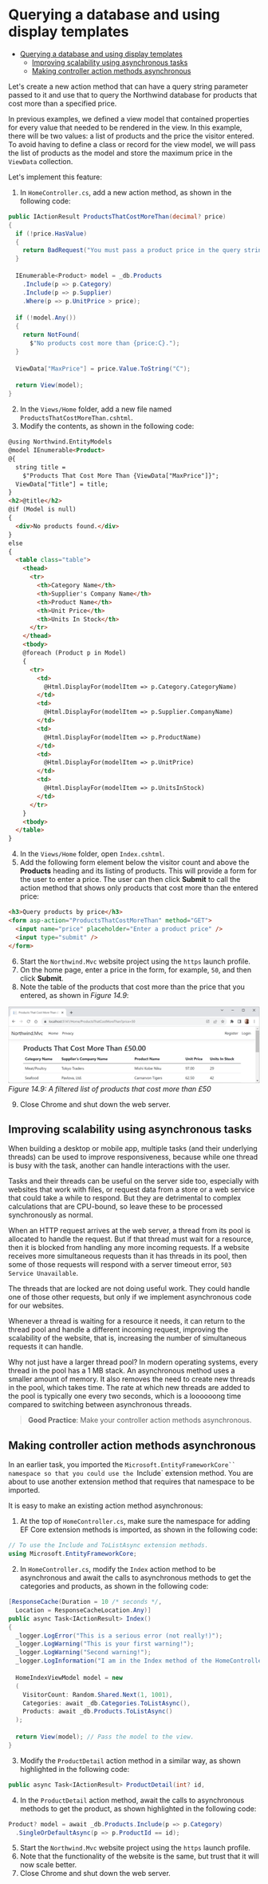# Querying a database and using display templates

- [Querying a database and using display templates](#querying-a-database-and-using-display-templates)
  - [Improving scalability using asynchronous tasks](#improving-scalability-using-asynchronous-tasks)
  - [Making controller action methods asynchronous](#making-controller-action-methods-asynchronous)


Let's create a new action method that can have a query string parameter passed to it and use that to query the Northwind database for products that cost more than a specified price.

In previous examples, we defined a view model that contained properties for every value that needed to be rendered in the view. In this example, there will be two values: a list of products and the price the visitor entered. To avoid having to define a class or record for the view model, we will pass the list of products as the model and store the maximum price in the `ViewData` collection.

Let's implement this feature:

1.	In `HomeController.cs`, add a new action method, as shown in the following code:
```cs
public IActionResult ProductsThatCostMoreThan(decimal? price)
{
  if (!price.HasValue)
  {
    return BadRequest("You must pass a product price in the query string, for example, /Home/ProductsThatCostMoreThan?price=50");
  }

  IEnumerable<Product> model = _db.Products
    .Include(p => p.Category)
    .Include(p => p.Supplier)
    .Where(p => p.UnitPrice > price);

  if (!model.Any())
  {
    return NotFound(
      $"No products cost more than {price:C}.");
  }

  ViewData["MaxPrice"] = price.Value.ToString("C");

  return View(model);
}
```

2.	In the `Views/Home` folder, add a new file named `ProductsThatCostMoreThan.cshtml`.
3.	Modify the contents, as shown in the following code:
```html
@using Northwind.EntityModels
@model IEnumerable<Product> 
@{
  string title =
    $"Products That Cost More Than {ViewData["MaxPrice"]}"; 
  ViewData["Title"] = title;
}
<h2>@title</h2>
@if (Model is null)
{
  <div>No products found.</div>
}
else
{
  <table class="table">
    <thead>
      <tr>
        <th>Category Name</th>
        <th>Supplier's Company Name</th>
        <th>Product Name</th>
        <th>Unit Price</th>
        <th>Units In Stock</th>
      </tr>
    </thead>
    <tbody>
    @foreach (Product p in Model)
    {
      <tr>
        <td>
          @Html.DisplayFor(modelItem => p.Category.CategoryName)
        </td>
        <td>
          @Html.DisplayFor(modelItem => p.Supplier.CompanyName)
        </td>
        <td>
          @Html.DisplayFor(modelItem => p.ProductName)
        </td>
        <td>
          @Html.DisplayFor(modelItem => p.UnitPrice)
        </td>
        <td>
          @Html.DisplayFor(modelItem => p.UnitsInStock)
        </td>
      </tr>
    }
    <tbody>
  </table>
}
```

4.	In the `Views/Home` folder, open `Index.cshtml`.
5.	Add the following form element below the visitor count and above the **Products** heading and its listing of products. This will provide a form for the user to enter a price. The user can then click **Submit** to call the action method that shows only products that cost more than the entered price:
```html
<h3>Query products by price</h3>
<form asp-action="ProductsThatCostMoreThan" method="GET">
  <input name="price" placeholder="Enter a product price" />
  <input type="submit" />
</form>
```

6.	Start the `Northwind.Mvc` website project using the `https` launch profile.
7.	On the home page, enter a price in the form, for example, `50`, and then click **Submit**.
8.	Note the table of the products that cost more than the price that you entered, as shown in *Figure 14.9*:

![A filtered list of products that cost more than £50](assets/B19586_14_09.png) 
*Figure 14.9: A filtered list of products that cost more than £50*

9.	Close Chrome and shut down the web server.

## Improving scalability using asynchronous tasks

When building a desktop or mobile app, multiple tasks (and their underlying threads) can be used to improve responsiveness, because while one thread is busy with the task, another can handle interactions with the user.

Tasks and their threads can be useful on the server side too, especially with websites that work with files, or request data from a store or a web service that could take a while to respond. But they are detrimental to complex calculations that are CPU-bound, so leave these to be processed synchronously as normal.

When an HTTP request arrives at the web server, a thread from its pool is allocated to handle the request. But if that thread must wait for a resource, then it is blocked from handling any more incoming requests. If a website receives more simultaneous requests than it has threads in its pool, then some of those requests will respond with a server timeout error, `503 Service Unavailable`.

The threads that are locked are not doing useful work. They could handle one of those other requests, but only if we implement asynchronous code for our websites.

Whenever a thread is waiting for a resource it needs, it can return to the thread pool and handle a different incoming request, improving the scalability of the website, that is, increasing the number of simultaneous requests it can handle.

Why not just have a larger thread pool? In modern operating systems, every thread in the pool has a 1 MB stack. An asynchronous method uses a smaller amount of memory. It also removes the need to create new threads in the pool, which takes time. The rate at which new threads are added to the pool is typically one every two seconds, which is a loooooong time compared to switching between asynchronous threads.

> **Good Practice**: Make your controller action methods asynchronous.

## Making controller action methods asynchronous

In an earlier task, you imported the `Microsoft.EntityFrameworkCore`` namespace so that you could use the `Include` extension method. You are about to use another extension method that requires that namespace to be imported.

It is easy to make an existing action method asynchronous:

1.	At the top of `HomeController.cs`, make sure the namespace for adding EF Core extension methods is imported, as shown in the following code:
```cs
// To use the Include and ToListAsync extension methods.
using Microsoft.EntityFrameworkCore;
```

2.	In `HomeController.cs`, modify the `Index` action method to be asynchronous and await the calls to asynchronous methods to get the categories and products, as shown in the following code:
```cs
[ResponseCache(Duration = 10 /* seconds */,
  Location = ResponseCacheLocation.Any)]
public async Task<IActionResult> Index()
{
  _logger.LogError("This is a serious error (not really!)");
  _logger.LogWarning("This is your first warning!");
  _logger.LogWarning("Second warning!");
  _logger.LogInformation("I am in the Index method of the HomeController.");

  HomeIndexViewModel model = new
  (
    VisitorCount: Random.Shared.Next(1, 1001),
    Categories: await _db.Categories.ToListAsync(),
    Products: await _db.Products.ToListAsync()
  );

  return View(model); // Pass the model to the view.
}
```

3.	Modify the `ProductDetail` action method in a similar way, as shown highlighted in the following code:
```cs
public async Task<IActionResult> ProductDetail(int? id,
```

4.	In the `ProductDetail` action method, await the calls to asynchronous methods to get the product, as shown highlighted in the following code:
```cs
Product? model = await _db.Products.Include(p => p.Category)
  .SingleOrDefaultAsync(p => p.ProductId == id);
```

5.	Start the `Northwind.Mvc` website project using the `https` launch profile.
6.	Note that the functionality of the website is the same, but trust that it will now scale better.
7.	Close Chrome and shut down the web server.
